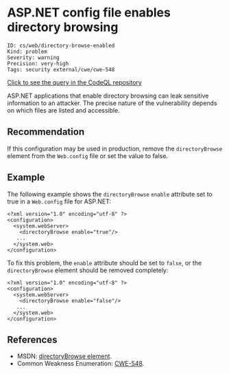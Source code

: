 # ASP.NET config file enables directory browsing

```
ID: cs/web/directory-browse-enabled
Kind: problem
Severity: warning
Precision: very-high
Tags: security external/cwe/cwe-548

```
[Click to see the query in the CodeQL repository](https://github.com/github/codeql/tree/main/csharp/ql/src/Security%20Features/CWE-548/ASPNetDirectoryListing.ql)

ASP.NET applications that enable directory browsing can leak sensitive information to an attacker. The precise nature of the vulnerability depends on which files are listed and accessible.


## Recommendation
If this configuration may be used in production, remove the `directoryBrowse` element from the `Web.config` file or set the value to false.


## Example
The following example shows the `directoryBrowse` `enable` attribute set to true in a `Web.config` file for ASP.NET:


```none
<?xml version="1.0" encoding="utf-8" ?>
<configuration>
  <system.webServer>
    <directoryBrowse enable="true"/>
   ...
  </system.web>
</configuration>
```
To fix this problem, the `enable` attribute should be set to `false`, or the `directoryBrowse` element should be removed completely:


```none
<?xml version="1.0" encoding="utf-8" ?>
<configuration>
  <system.webServer>
    <directoryBrowse enable="false"/>
   ...
  </system.web>
</configuration>
```

## References
* MSDN: [directoryBrowse element](https://msdn.microsoft.com/en-us/library/ms691327(v=vs.90).aspx).
* Common Weakness Enumeration: [CWE-548](https://cwe.mitre.org/data/definitions/548.html).